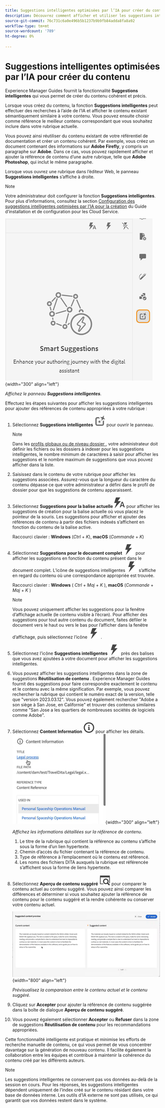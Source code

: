 ```yaml
---
title: Suggestions intelligentes optimisées par l’IA pour créer du contenu
description: Découvrez comment afficher et utiliser les suggestions intelligentes optimisées par l’IA dans l’éditeur web.
source-git-commit: 76c731c6a0e496b5b1237b9b9fb84adda8fa8a92
workflow-type: tm+mt
source-wordcount: '789'
ht-degree: 0%

---
```


# Suggestions intelligentes optimisées par l’IA pour créer du contenu

Experience Manager Guides fournit la fonctionnalité **Suggestions intelligentes** qui vous permet de créer du contenu cohérent et précis.

Lorsque vous créez du contenu, la fonction **Suggestions intelligentes** peut effectuer des recherches à l’aide de l’IA et afficher le contenu existant sémantiquement similaire à votre contenu. Vous pouvez ensuite choisir comme référence le meilleur contenu correspondant que vous souhaitez inclure dans votre rubrique actuelle.

Vous pouvez ainsi réutiliser du contenu existant de votre référentiel de documentation et créer un contenu cohérent. Par exemple, vous créez un document contenant des informations sur **Adobe Firefly**, y compris un paragraphe sur **Adobe**. Dans ce cas, vous pouvez rapidement afficher et ajouter la référence de contenu d’une autre rubrique, telle que **Adobe Photoshop**, qui inclut le même paragraphe.





Lorsque vous ouvrez une rubrique dans l’éditeur Web, le panneau **Suggestions intelligentes** s’affiche à droite.

>[!NOTE]
>
> Votre administrateur doit configurer la fonction **Suggestions intelligentes**. Pour plus d’informations, consultez la section [Configuration des suggestions intelligentes optimisées par l’IA pour la création](/help/product-guide/cs-install-guide/conf-smart-suggestions.md) du Guide d’installation et de configuration pour les Cloud Service.

![Panneau de suggestions dynamiques](images/smart-suggestions-panel.png){width="300" align="left"}

*Affichez le panneau **Suggestions intelligentes**.*

Effectuez les étapes suivantes pour afficher les suggestions intelligentes pour ajouter des références de contenu appropriées à votre rubrique :

1. Sélectionnez **Suggestions intelligentes** ![ icône de suggestions intelligentes](images/smart-suggestions-icon.svg) pour ouvrir le panneau.



   >[!NOTE]
   >
   > Dans les [ profils globaux ou de niveau dossier ](/help/product-guide/cs-install-guide/conf-folder-level.md#conf-ai-smart-suggestions), votre administrateur doit définir les fichiers ou les dossiers à indexer pour les suggestions intelligentes, le nombre minimum de caractères à saisir pour afficher les suggestions et le nombre maximum de suggestions que vous pouvez afficher dans la liste.

1. Saisissez dans le contenu de votre rubrique pour afficher les suggestions associées. Assurez-vous que la longueur du caractère du contenu dépasse ce que votre administrateur a défini dans le profil de dossier pour que les suggestions de contenu apparaissent.

1. Sélectionnez **Suggestions pour la balise actuelle** ![Icône de balise active de suggestions dynamiques](images/smart-suggestions-current-tag-icon.svg) pour afficher les suggestions de création pour la balise actuelle où vous placez le pointeur de la souris.  Les suggestions pour afficher et ajouter des références de contenu à partir des fichiers indexés s’affichent en fonction du contenu de la balise active.

   Raccourci clavier : **Windows** (*Ctrl* + *K*), **macOS** (*Commande* + *K*)
1. Sélectionnez **Suggestions pour le document complet** ![Icône de document complet de suggestions dynamiques](images/smart-suggestions-complete-document-icon.svg) pour afficher les suggestions en fonction du contenu présent dans le document complet.  L’icône de suggestions intelligentes ![icône de suggestions intelligentes](images/smart-suggestions-complete-document-icon.svg) s’affiche en regard du contenu où une correspondance appropriée est trouvée.

   Raccourci clavier : **Windows** ( *Ctrl* + *Maj* + *K* ), **macOS** (*Commande* + *Maj* + *K* )

   >[!NOTE]
   >
   > Vous pouvez uniquement afficher les suggestions pour la fenêtre d’affichage actuelle (le contenu visible à l’écran). Pour afficher des suggestions pour tout autre contenu du document, faites défiler le document vers le haut ou vers le bas pour l’afficher dans la fenêtre d’affichage, puis sélectionnez l’icône ![Icône de suggestions intelligentes](images/smart-suggestions-complete-document-icon.svg) .

1. Sélectionnez l’icône **Suggestions intelligentes** ![ ](images/smart-suggestions-complete-document-icon.svg) près des balises que vous avez ajoutées à votre document pour afficher les suggestions intelligentes.
1. Vous pouvez afficher les suggestions intelligentes dans la zone de suggestions **Réutilisation de contenu** .  Experience Manager Guides fournit des suggestions pour faire correspondre exactement le contenu et le contenu avec la même signification. Par exemple, vous pouvez rechercher la rubrique qui contient le numéro exact de la version, telle que &quot;version 2023.03.12&quot;. Vous pouvez également rechercher &quot;Adobe a son siège à San Jose, en Californie&quot; et trouver des contenus similaires comme &quot;San Jose a les quartiers de nombreuses sociétés de logiciels comme Adobe&quot;.
1. Sélectionnez **Content Information** ![Content Information](images/smart-suggestions-content-info-icon.svg) pour afficher les détails.
   ![Panneau d’informations sur le contenu](images/smart-suggestions-content-information.png){width="300" align="left"}

   *Affichez les informations détaillées sur la référence de contenu.*

   1. Le titre de la rubrique qui contient la référence au contenu s’affiche sous la forme d’un lien hypertexte.
   1. Chemin d’accès du fichier contenant la référence de contenu.
   1. Type de référence à l’emplacement où le contenu est référencé.
   1. Les noms des fichiers DITA auxquels la rubrique est référencée s’affichent sous la forme de liens hypertexte.
1. Sélectionnez **Aperçu de contenu suggéré** ![Icône d’aperçu de suggestions intelligentes](images/smart-suggestions-preview-icon.svg) pour comparer le contenu actuel au contenu suggéré. Vous pouvez ainsi comparer les différences et déterminer si vous souhaitez ajouter la référence de contenu pour le contenu suggéré et la rendre cohérente ou conserver votre contenu actuel.

   ![Aperçu du contenu suggéré](images/smart-suggestions-suggested-content-preview.png){width="800" align="left"}

   *Prévisualisez la comparaison entre le contenu actuel et le contenu suggéré.*

1. Cliquez sur **Accepter** pour ajouter la référence de contenu suggérée dans la boîte de dialogue **Aperçu de contenu suggéré**.
1. Vous pouvez également sélectionner **Accepter** ou **Refuser** dans la zone de suggestions **Réutilisation de contenu** pour les recommandations appropriées.


Cette fonctionnalité intelligente est pratique et minimise les efforts de recherche manuelle de contenu, ce qui vous permet de vous concentrer davantage sur la génération de nouveau contenu. Il facilite également la collaboration entre les équipes et contribue à maintenir la cohérence du contenu créé par les différents auteurs.

>[!NOTE]
>
>Les suggestions intelligentes ne conservent pas vos données au-delà de la session en cours. Pour les réponses, les suggestions intelligentes dépendent uniquement de l’index créé sur le contenu résidant dans votre base de données interne. Les outils d’IA externe ne sont pas utilisés, ce qui garantit que vos données restent dans le système.
